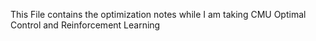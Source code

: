 This File contains the optimization notes while I am taking CMU Optimal Control and Reinforcement Learning
